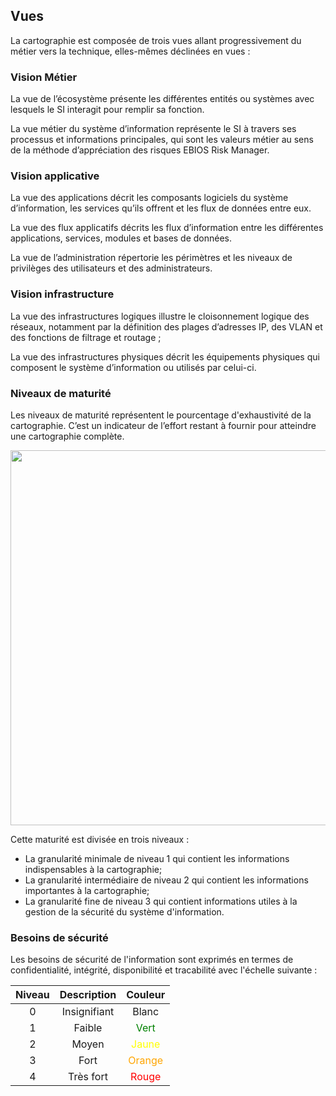 ## Vues

La cartographie est composée de trois vues allant progressivement du métier vers la technique, elles-mêmes déclinées en vues :

### Vision Métier

La vue de l’écosystème présente les différentes entités ou systèmes avec lesquels le SI interagit pour remplir sa fonction.

La vue métier du système d’information représente le SI à travers ses processus et informations principales, qui sont les valeurs métier au sens de la méthode d’appréciation des risques EBIOS Risk Manager.

### Vision applicative

La vue des applications décrit les composants logiciels du système d’information, les services qu’ils offrent et les flux de données entre eux.

La vue des flux applicatifs décrits les flux d’information entre les différentes applications, services, modules et bases de données.

La vue de l’administration répertorie les périmètres et les niveaux de privilèges des utilisateurs et des administrateurs.


### Vision infrastructure

La vue des infrastructures logiques illustre le cloisonnement logique des réseaux, notamment par la définition des plages d’adresses IP, des VLAN et des fonctions de filtrage et routage ;

La vue des infrastructures physiques décrit les équipements physiques qui composent le système d’information ou utilisés par celui-ci.

### Niveaux de maturité

Les niveaux de maturité représentent le pourcentage d'exhaustivité de la cartographie. C’est un indicateur de l’effort restant à fournir pour atteindre une cartographie complète. 

[<img src="/mercator/images/maturity.png" width="600">](/mercator/images/maturity.png)

Cette maturité est divisée en trois niveaux :

* La granularité minimale de niveau 1 qui contient les informations indispensables à la cartographie;
* La granularité intermédiaire de niveau 2 qui contient les informations importantes à la cartographie;
* La granularité fine de niveau 3 qui contient informations utiles à la gestion de la sécurité du système d'information.

### Besoins de sécurité

Les besoins de sécurité de l'information sont exprimés en termes de confidentialité, intégrité, disponibilité et tracabilité avec l'échelle suivante :

| Niveau   |      Description      |  Couleur |
|:----------:|:-------------:|:------:|
| 0| Insignifiant | Blanc |
| 1 |    Faible   | <span style="color:green">Vert</span> |
| 2 | Moyen | <span style="color:yellow;">Jaune</span> |
| 3 | Fort | <span style="color:orange">Orange</span> |
| 4 | Très fort | <span style="color:red">Rouge</span> |
    



